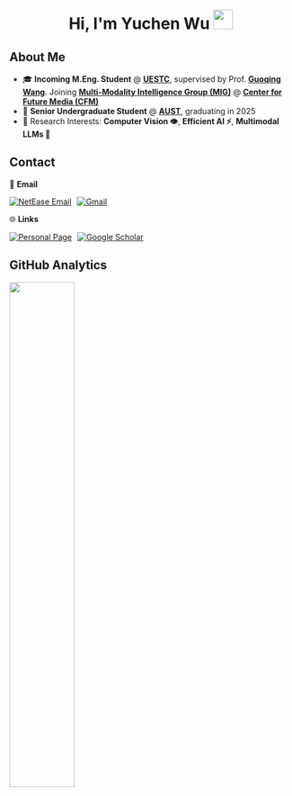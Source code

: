 <h1 align="center">Hi, I'm Yuchen Wu  <img src="https://media.giphy.com/media/hvRJCLFzcasrR4ia7z/giphy.gif" width="35"></h1>

## **About Me**
* 🎓 **Incoming M.Eng. Student** @ **[UESTC](https://www.uestc.edu.cn/)**, supervised by Prof. **[Guoqing Wang](https://faculty.uestc.edu.cn/wangguoqing2/zh_CN/index.htm)**. Joining **[Multi-Modality Intelligence Group (MIG)](https://github.com/MIG-UESTC-Lab)** @ **[Center for Future Media (CFM)](https://cfm.uestc.edu.cn/index)**
* 🏫 **Senior Undergraduate Student** @ **[AUST](https://www.aust.edu.cn/)**, graduating in 2025
* 🧠 Research Interests: **Computer Vision 👁️**, **Efficient AI ⚡**, **Multimodal LLMs 🤖**

## **Contact** 

📩 **Email**  
<div style="display: flex; gap: 10px;">
<a href="mailto:ycwu73@163.com">    <img src="https://img.shields.io/badge/NetEase-ycwu73%40163.com-BE3038?logo=data:image/svg+xml;base64,PHN2ZyB4bWxucz0iaHR0cDovL3d3dy53My5vcmcvMjAwMC9zdmciIHZpZXdCb3g9IjAgMCAxMDI0IDEwMjQiPjxyZWN0IHdpZHRoPSIxMDI0IiBoZWlnaHQ9IjEwMjQiIGZpbGw9IiNCRTMwMzgiLz48cGF0aCBmaWxsPSIjRkZGIiBkPSJNNDQ4IDUxMkgzMDR2LTEyOGgxNDRWNTEyem0wIDE5MkgzMDR2LTEyOGgxNDR2MTI4em0yNTYtMTkySDYwOHYtMTI4aDk2djEyOHptMCAxOTJINjA4di0xMjhoOTZ2MTI4eiIvPjwvc3ZnPg==&logoColor=white" alt="NetEase Email">  </a> 
  <a href="mailto:ycwu73@gmail.com">
    <img src="https://img.shields.io/badge/Gmail-ycwu73%40gmail.com-EA4335?logo=gmail&logoColor=white" alt="Gmail">
  </a>
</div>

🌐 **Links**  
<div style="display: flex; gap: 10px;">
  <a href="https://yuchenwu73.github.io/">
    <img src="https://img.shields.io/badge/Website-8A2BE2?logo=google-chrome&logoColor=white&label=Personal%20Page" alt="Personal Page">
  </a>
  <a href="https://scholar.google.com/citations?user=65tbx9UAAAAJ&hl=en">
    <img src="https://img.shields.io/badge/Scholar-4285F4?logo=google-scholar&logoColor=white&label=Google%20Scholar" alt="Google Scholar">
  </a>
</div>

## **GitHub Analytics**
<p align="left">
  <img width="48%" src="https://github-readme-stats.vercel.app/api?username=yuchenwu73&show_icons=true&theme=calm&count_private=true" />
</p>


